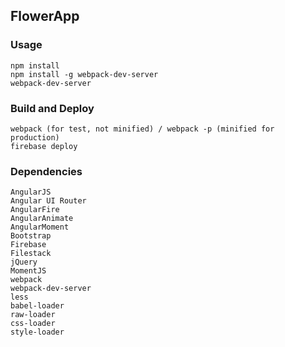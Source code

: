 ## FlowerApp

### Usage

```
npm install
npm install -g webpack-dev-server
webpack-dev-server
```

### Build and Deploy

```
webpack (for test, not minified) / webpack -p (minified for production)
firebase deploy
```

### Dependencies

```
AngularJS
Angular UI Router
AngularFire
AngularAnimate
AngularMoment
Bootstrap
Firebase
Filestack
jQuery
MomentJS
webpack
webpack-dev-server
less
babel-loader
raw-loader
css-loader
style-loader
```